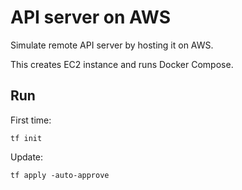 # API server on AWS

Simulate remote API server by hosting it on AWS.

This creates EC2 instance and runs Docker Compose.

## Run

First time:

```
tf init
```

Update:

```
tf apply -auto-approve
```